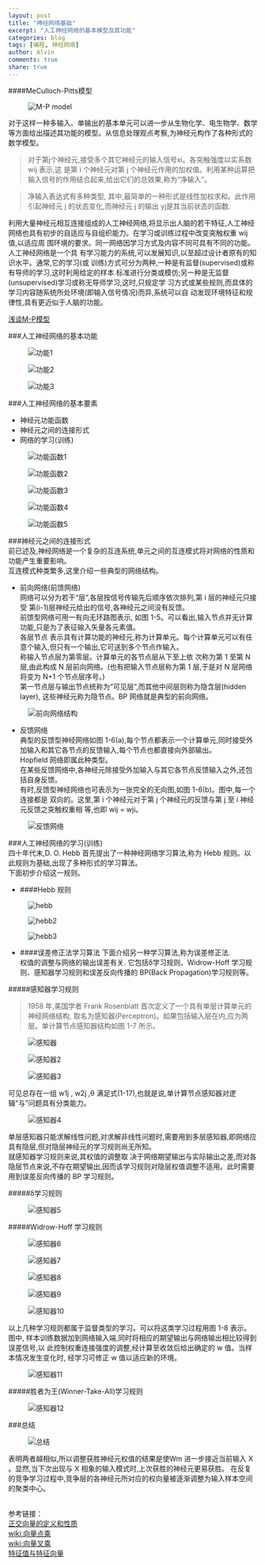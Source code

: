 ```yaml
---
layout: post
title: "神经网络基础"
excerpt: "人工神经网络的基本模型及其功能"
categories: blog
tags: [编程, 神经网络]
author: Alvin
comments: true
share: true
---
```

####MeCulloch-Pitts模型   
<figure >
<img src="/postimage/AI1/mp.jpg" alt="M-P model">
</figure> 

对于这样一种多输入、单输出的基本单元可以进一步从生物化学、电生物学、数学等方面给出描述其功能的模型。从信息处理观点考察,为神经元构作了各种形式的数学模型。
>对于第j个神经元,接受多个其它神经元的输入信号xi。各突触强度以实系数 wij 表示,这 是第 i 个神经元对第 j 个神经元作用的加权值。利用某种运算把输入信号的作用结合起来,给出它们的总效果,称为“净输入”。 
   
>净输入表达式有多种类型, 其中,最简单的一种形式是线性加权求和。此作用引起神经元 j 的状态变化,而神经元 j 的输出 yj是其当前状态的函数.

利用大量神经元相互连接组成的人工神经网络,将显示出人脑的若干特征,人工神经网络也具有初步的自适应与自组织能力。在学习或训练过程中改变突触权重 wij 值,以适应周 围环境的要求。同一网络因学习方式及内容不同可具有不同的功能。人工神经网络是一个具 有学习能力的系统,可以发展知识,以至超过设计者原有的知识水平。通常,它的学习(或 训练)方式可分为两种,一种是有监督(supervised)或称有导师的学习,这时利用给定的样本 标准进行分类或模仿;另一种是无监督(unsupervised)学习或称无导师学习,这时,只规定学 习方式或某些规则,而具体的学习内容随系统所处环境(即输入信号情况)而异,系统可以自 动发现环境特征和规律性,具有更近似于人脑的功能。  

<a href="http://hahack.com/reading/ann1/#more" target="_blank">浅谈M-P模型</a>  

###人工神经网络的基本功能   
<figure >
<img src="/postimage/AI1/功能1.jpg" alt="功能1">
</figure>   

<figure >
<img src="/postimage/AI1/功能2.jpg" alt="功能2">
</figure>   

<figure >
<img src="/postimage/AI1/功能3.jpg" alt="功能3">
</figure>     

###人工神经网络的基本要素   
- 神经元功能函数  
- 神经元之间的连接形式  
- 网络的学习(训练)     

<figure >
<img src="/postimage/AI1/功能函数1.jpg" alt="功能函数1">
</figure>   

<figure >
<img src="/postimage/AI1/功能函数2.jpg" alt="功能函数2">
</figure>   

<figure >
<img src="/postimage/AI1/功能函数3.jpg" alt="功能函数3">
</figure>    

<figure >
<img src="/postimage/AI1/功能函数4.jpg" alt="功能函数4">
</figure>   

<figure >
<img src="/postimage/AI1/功能函数5.jpg" alt="功能函数5">
</figure>   

###神经元之间的连接形式   
前已述及,神经网络是一个复杂的互连系统,单元之间的互连模式将对网络的性质和功能产生重要影响。  
互连模式种类繁多,这里介绍一些典型的网络结构。  
 
- 前向网络(前馈网络)  网络可以分为若干“层”,各层按信号传输先后顺序依次排列,第 i 层的神经元只接受 第(i-1)层神经元给出的信号,各神经元之间没有反馈。  
前馈型网络可用一有向无环路图表示, 如图 1-5。可以看出,输入节点并无计算功能,只是为了表征输入矢量各元素值。  
各层节点 表示具有计算功能的神经元,称为计算单元。每个计算单元可以有任意个输入,但只有一个输出,它可送到多个节点作输入。  
称输入节点层为第零层。计算单元的各节点层从下至上依 次称为第 1 至第 N 层,由此构成 N 层前向网络。(也有把输入节点层称为第 1 层,于是对 N 层网络将变为 N+1 个节点层序号。)  第一节点层与输出节点统称为“可见层”,而其他中间层则称为隐含层(hidden layer), 这些神经元称为隐节点。BP 网络就是典型的前向网络。  
<figure >
<img src="/postimage/AI1/前向网络结构.jpg" alt="前向网络结构">
</figure>   

- 反馈网络  典型的反馈型神经网络如图 1-6(a),每个节点都表示一个计算单元,同时接受外加输入和其它各节点的反馈输入,每个节点也都直接向外部输出。  
Hopfield 网络即属此种类型。  
在某些反馈网络中,各神经元除接受外加输入与其它各节点反馈输入之外,还包括自身反馈。   
有时,反馈型神经网络也可表示为一张完全的无向图,如图 1-6(b)。图中,每一个连接都是 双向的。这里,第 i 个神经元对于第 j 个神经元的反馈与第 j 至 i 神经元反馈之突触权重相 等,也即 wij = wji。

 <figure >
<img src="/postimage/AI1/反馈网络.jpg" alt="反馈网络">
</figure> 

###人工神经网络的学习(训练)  
四十年代末,D. O. Hebb 首先提出了一种神经网络学习算法,称为 Hebb 规则。以此规则为基础,出现了多种形式的学习算法。  
下面初步介绍这一规则。- ####Hebb 规则  

<figure >
<img src="/postimage/AI1/hebb1.jpg" alt="hebb">
</figure> 

<figure >
<img src="/postimage/AI1/hebb2.jpg" alt="hebb2">
</figure>   

<figure >
<img src="/postimage/AI1/hebb3.png" alt="hebb3">
</figure> 


- ####误差修正法学习算法下面介绍另一种学习算法,称为误差修正法.  
权值的调整与网络的输出误差有关. 它包括δ学习规则、Widrow-Hoff 学习规则、感知器学习规则和误差反向传播的 BP(Back Propagation)学习规则等。  

#####感知器学习规则  

>1958 年,美国学者 Frank Rosenblatt 首次定义了一个具有单层计算单元的神经网络结构, 取名为感知器(Perceptron)。如果包括输入层在内,应为两层。单计算节点感知器结构如图 1-7 所示。

<figure >
<img src="/postimage/AI1/感知器.png" alt="感知器">
</figure>  

<figure >
<img src="/postimage/AI1/感知器2.png" alt="感知器2">
</figure>   



<figure >
<img src="/postimage/AI1/感知器3.png" alt="感知器3">
</figure>   

可见总存在一组 w1j , w2j ,θ 满足式(1-17),也就是说,单计算节点感知器对逻辑“与”问题具有分类能力。

<figure >
<img src="/postimage/AI1/感知器4.png" alt="感知器4">
</figure>  

单层感知器只能求解线性问题,对求解非线性问题时,需要用到多层感知器,即网络应具有隐层,但对隐层神经元的学习规则尚无所知。  
就感知器学习规则来说,其权值的调整取 决于网络期望输出与实际输出之差,而对各隐层节点来说,不存在期望输出,因而该学习规则对隐层权值调整不适用。此时需要用到误差反向传播的 BP 学习规则。  

#####δ学习规则  
<figure >
<img src="/postimage/AI1/感知器5.png" alt="感知器5">
</figure>  

#####Widrow-Hoff 学习规则   
<figure >
<img src="/postimage/AI1/感知器6.png" alt="感知器6">
</figure>  
<figure >
<img src="/postimage/AI1/感知器7.png" alt="感知器7">
</figure>  
<figure >
<img src="/postimage/AI1/感知器8.png" alt="感知器8">
</figure>   
<figure >
<img src="/postimage/AI1/感知器9.png" alt="感知器9">
</figure>  
<figure >
<img src="/postimage/AI1/感知器10.png" alt="感知器10">
</figure>  

以上几种学习规则都属于监督类型的学习。可以将这类学习过程用图 1-8 表示。图中, 样本训练数据加到网络输入端,同时将相应的期望输出与网络输出相比较得到误差信号,以 此控制权重连接强度的调整,经计算至收敛后给出确定的 w 值。当样本情况发生变化时, 经学习可修正 w 值以适应新的环境。  
<figure >
<img src="/postimage/AI1/感知器11.png" alt="感知器11">
</figure> 

#####胜者为王(Winner-Take-All)学习规则  
<figure >
<img src="/postimage/AI1/感知器12.png" alt="感知器12">
</figure>   

###总结
<figure >
<img src="/postimage/AI1/总结.png" alt="总结">
</figure> 
表明两者越相似,所以调整获胜神经元权值的结果是使Wm 进一步接近当前输入 X 。显然,当下次出现与 X 相象的输入模式时,上次获胜的神经元更易获胜。  
在反复的竞争学习过程中,竞争层的各神经元所对应的权向量被逐渐调整为输入样本空间的聚类中心。

&nbsp;   
参考链接：  
<a href="http://people.chu.edu.tw/~cclu/EngineeringMath%28III%29/Summary%20206.pdf" target="_blank">正交向量的定义和性质</a>  
<a href="http://zh.wikipedia.org/wiki/%E6%95%B0%E9%87%8F%E7%A7%AF" target="_blank">wiki:向量点乘</a>  
<a href="http://zh.wikipedia.org/wiki/%E5%90%91%E9%87%8F%E7%A7%AF" target="_blank">wiki:向量叉乘</a>  
<a href="http://student.zjzk.cn/course_ware/web-gcsx/gcsx/chapter4/chapter4.1.htm" target="_blank">特征值与特征向量</a>




&nbsp;   

<!-- 多说评论框 start -->
<div class="ds-thread" data-thread-key="ASD" data-title="ASD" ></div>
<!-- 多说评论框 end -->
<!-- 多说公共JS代码 start (一个网页只需插入一次) -->
<script type="text/javascript">
var duoshuoQuery = {short_name:"goaheadalvin"};
(function() {
var ds = document.createElement('script');
ds.type = 'text/javascript';ds.async = true;
ds.src = (document.location.protocol == 'https:' ? 'https:' : 'http:') + '//static.duoshuo.com/embed.js';
ds.charset = 'UTF-8';
(document.getElementsByTagName('head')[0] 
|| document.getElementsByTagName('body')[0]).appendChild(ds);
})();
</script>
<!-- 多说公共JS代码 end -->